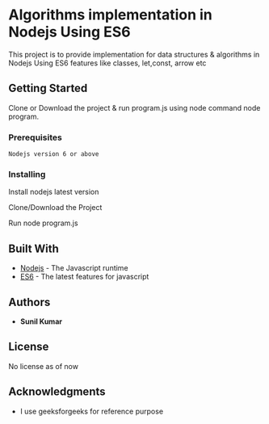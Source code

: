 # Algorithms implementation in Nodejs Using ES6

This project is to provide implementation for data structures & algorithms in Nodejs Using ES6 features like classes, let,const, arrow etc

## Getting Started
Clone or Download the project & run program.js using node command node program.

### Prerequisites
```
Nodejs version 6 or above
```
### Installing

Install nodejs latest version 

Clone/Download the Project

Run node program.js

## Built With

* [Nodejs](https://nodejs.org/en/docs/) - The Javascript runtime
* [ES6](https://developer.mozilla.org/en-US/docs/Web/JavaScript/New_in_JavaScript/ECMAScript_2015_support_in_Mozilla) - The latest features for javascript

## Authors

* **Sunil Kumar**  

## License

No license as of now

## Acknowledgments

* I use geeksforgeeks for reference purpose

